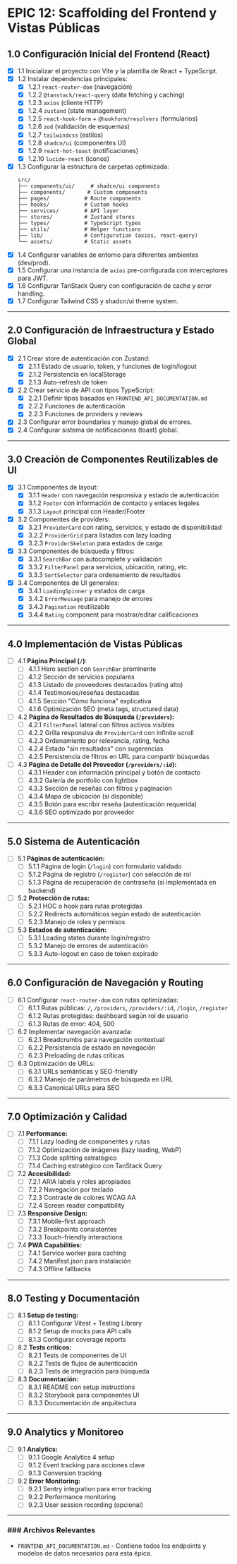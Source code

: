 # EPIC 12: Scaffolding del Frontend y Vistas Públicas

## 1.0 Configuración Inicial del Frontend (React)

- [x] 1.1 Inicializar el proyecto con Vite y la plantilla de React + TypeScript.
- [x] 1.2 Instalar dependencias principales:
  - [x] 1.2.1 `react-router-dom` (navegación)
  - [x] 1.2.2 `@tanstack/react-query` (data fetching y caching)
  - [x] 1.2.3 `axios` (cliente HTTP)
  - [x] 1.2.4 `zustand` (state management)
  - [x] 1.2.5 `react-hook-form` + `@hookform/resolvers` (formularios)
  - [x] 1.2.6 `zod` (validación de esquemas)
  - [x] 1.2.7 `tailwindcss` (estilos)
  - [x] 1.2.8 `shadcn/ui` (componentes UI)
  - [x] 1.2.9 `react-hot-toast` (notificaciones)
  - [x] 1.2.10 `lucide-react` (iconos)
- [x] 1.3 Configurar la estructura de carpetas optimizada:
  ```
  src/
  ├── components/ui/     # shadcn/ui components
  ├── components/       # Custom components
  ├── pages/           # Route components
  ├── hooks/           # Custom hooks
  ├── services/        # API layer
  ├── stores/          # Zustand stores
  ├── types/           # TypeScript types
  ├── utils/           # Helper functions
  ├── lib/             # Configuration (axios, react-query)
  └── assets/          # Static assets
  ```
- [x] 1.4 Configurar variables de entorno para diferentes ambientes (dev/prod).
- [x] 1.5 Configurar una instancia de `axios` pre-configurada con interceptores para JWT.
- [x] 1.6 Configurar TanStack Query con configuración de cache y error handling.
- [x] 1.7 Configurar Tailwind CSS y shadcn/ui theme system.

---

## 2.0 Configuración de Infraestructura y Estado Global

- [x] 2.1 Crear store de autenticación con Zustand:
  - [x] 2.1.1 Estado de usuario, token, y funciones de login/logout
  - [x] 2.1.2 Persistencia en localStorage
  - [x] 2.1.3 Auto-refresh de token
- [x] 2.2 Crear servicio de API con tipos TypeScript:
  - [x] 2.2.1 Definir tipos basados en `FRONTEND_API_DOCUMENTATION.md`
  - [x] 2.2.2 Funciones de autenticación
  - [x] 2.2.3 Funciones de providers y reviews
- [x] 2.3 Configurar error boundaries y manejo global de errores.
- [x] 2.4 Configurar sistema de notificaciones (toast) global.

---

## 3.0 Creación de Componentes Reutilizables de UI

- [x] 3.1 Componentes de layout:
  - [x] 3.1.1 `Header` con navegación responsiva y estado de autenticación
  - [x] 3.1.2 `Footer` con información de contacto y enlaces legales
  - [x] 3.1.3 `Layout` principal con Header/Footer
- [x] 3.2 Componentes de providers:
  - [x] 3.2.1 `ProviderCard` con rating, servicios, y estado de disponibilidad
  - [x] 3.2.2 `ProviderGrid` para listados con lazy loading
  - [x] 3.2.3 `ProviderSkeleton` para estados de carga
- [x] 3.3 Componentes de búsqueda y filtros:
  - [x] 3.3.1 `SearchBar` con autocomplete y validación
  - [x] 3.3.2 `FilterPanel` para servicios, ubicación, rating, etc.
  - [x] 3.3.3 `SortSelector` para ordenamiento de resultados
- [x] 3.4 Componentes de UI generales:
  - [x] 3.4.1 `LoadingSpinner` y estados de carga
  - [x] 3.4.2 `ErrorMessage` para manejo de errores
  - [x] 3.4.3 `Pagination` reutilizable
  - [x] 3.4.4 `Rating` component para mostrar/editar calificaciones

---

## 4.0 Implementación de Vistas Públicas

- [ ] 4.1 **Página Principal (`/`)**:
  - [ ] 4.1.1 Hero section con `SearchBar` prominente
  - [ ] 4.1.2 Sección de servicios populares
  - [ ] 4.1.3 Listado de proveedores destacados (rating alto)
  - [ ] 4.1.4 Testimonios/reseñas destacadas
  - [ ] 4.1.5 Sección "Cómo funciona" explicativa
  - [ ] 4.1.6 Optimización SEO (meta tags, structured data)
- [ ] 4.2 **Página de Resultados de Búsqueda (`/providers`):**
  - [ ] 4.2.1 `FilterPanel` lateral con filtros activos visibles
  - [ ] 4.2.2 Grilla responsiva de `ProviderCard` con infinite scroll
  - [ ] 4.2.3 Ordenamiento por relevancia, rating, fecha
  - [ ] 4.2.4 Estado "sin resultados" con sugerencias
  - [ ] 4.2.5 Persistencia de filtros en URL para compartir búsquedas
- [ ] 4.3 **Página de Detalle del Proveedor (`/providers/:id`):**
  - [ ] 4.3.1 Header con información principal y botón de contacto
  - [ ] 4.3.2 Galería de portfolio con lightbox
  - [ ] 4.3.3 Sección de reseñas con filtros y paginación
  - [ ] 4.3.4 Mapa de ubicación (si disponible)
  - [ ] 4.3.5 Botón para escribir reseña (autenticación requerida)
  - [ ] 4.3.6 SEO optimizado por proveedor

---

## 5.0 Sistema de Autenticación

- [ ] 5.1 **Páginas de autenticación:**
  - [ ] 5.1.1 Página de login (`/login`) con formulario validado
  - [ ] 5.1.2 Página de registro (`/register`) con selección de rol
  - [ ] 5.1.3 Página de recuperación de contraseña (si implementada en backend)
- [ ] 5.2 **Protección de rutas:**
  - [ ] 5.2.1 HOC o hook para rutas protegidas
  - [ ] 5.2.2 Redirects automáticos según estado de autenticación
  - [ ] 5.2.3 Manejo de roles y permisos
- [ ] 5.3 **Estados de autenticación:**
  - [ ] 5.3.1 Loading states durante login/registro
  - [ ] 5.3.2 Manejo de errores de autenticación
  - [ ] 5.3.3 Auto-logout en caso de token expirado

---

## 6.0 Configuración de Navegación y Routing

- [ ] 6.1 Configurar `react-router-dom` con rutas optimizadas:
  - [ ] 6.1.1 Rutas públicas: `/`, `/providers`, `/providers/:id`, `/login`, `/register`
  - [ ] 6.1.2 Rutas protegidas: dashboard según rol de usuario
  - [ ] 6.1.3 Rutas de error: 404, 500
- [ ] 6.2 Implementar navegación avanzada:
  - [ ] 6.2.1 Breadcrumbs para navegación contextual
  - [ ] 6.2.2 Persistencia de estado en navegación
  - [ ] 6.2.3 Preloading de rutas críticas
- [ ] 6.3 Optimización de URLs:
  - [ ] 6.3.1 URLs semánticas y SEO-friendly
  - [ ] 6.3.2 Manejo de parámetros de búsqueda en URL
  - [ ] 6.3.3 Canonical URLs para SEO

---

## 7.0 Optimización y Calidad

- [ ] 7.1 **Performance:**
  - [ ] 7.1.1 Lazy loading de componentes y rutas
  - [ ] 7.1.2 Optimización de imágenes (lazy loading, WebP)
  - [ ] 7.1.3 Code splitting estratégico
  - [ ] 7.1.4 Caching estratégico con TanStack Query
- [ ] 7.2 **Accesibilidad:**
  - [ ] 7.2.1 ARIA labels y roles apropiados
  - [ ] 7.2.2 Navegación por teclado
  - [ ] 7.2.3 Contraste de colores WCAG AA
  - [ ] 7.2.4 Screen reader compatibility
- [ ] 7.3 **Responsive Design:**
  - [ ] 7.3.1 Mobile-first approach
  - [ ] 7.3.2 Breakpoints consistentes
  - [ ] 7.3.3 Touch-friendly interactions
- [ ] 7.4 **PWA Capabilities:**
  - [ ] 7.4.1 Service worker para caching
  - [ ] 7.4.2 Manifest.json para instalación
  - [ ] 7.4.3 Offline fallbacks

---

## 8.0 Testing y Documentación

- [ ] 8.1 **Setup de testing:**
  - [ ] 8.1.1 Configurar Vitest + Testing Library
  - [ ] 8.1.2 Setup de mocks para API calls
  - [ ] 8.1.3 Configurar coverage reports
- [ ] 8.2 **Tests críticos:**
  - [ ] 8.2.1 Tests de componentes de UI
  - [ ] 8.2.2 Tests de flujos de autenticación
  - [ ] 8.2.3 Tests de integración para búsqueda
- [ ] 8.3 **Documentación:**
  - [ ] 8.3.1 README con setup instructions
  - [ ] 8.3.2 Storybook para componentes UI
  - [ ] 8.3.3 Documentación de arquitectura

---

## 9.0 Analytics y Monitoreo

- [ ] 9.1 **Analytics:**
  - [ ] 9.1.1 Google Analytics 4 setup
  - [ ] 9.1.2 Event tracking para acciones clave
  - [ ] 9.1.3 Conversion tracking
- [ ] 9.2 **Error Monitoring:**
  - [ ] 9.2.1 Sentry integration para error tracking
  - [ ] 9.2.2 Performance monitoring
  - [ ] 9.2.3 User session recording (opcional)

---

### ### Archivos Relevantes

- `FRONTEND_API_DOCUMENTATION.md` - Contiene todos los endpoints y modelos de datos necesarios para esta épica.